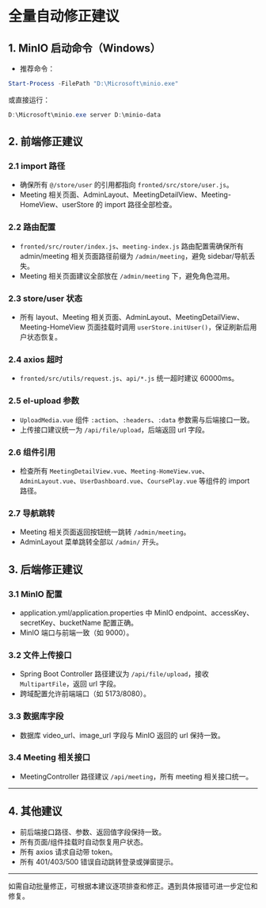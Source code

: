 # 全量自动修正建议

## 1. MinIO 启动命令（Windows）
- 推荐命令：
```powershell
Start-Process -FilePath "D:\Microsoft\minio.exe"
```
或直接运行：
```powershell
D:\Microsoft\minio.exe server D:\minio-data
```

## 2. 前端修正建议
### 2.1 import 路径
- 确保所有 `@/store/user` 的引用都指向 `fronted/src/store/user.js`。
- Meeting 相关页面、AdminLayout、MeetingDetailView、Meeting-HomeView、userStore 的 import 路径全部检查。

### 2.2 路由配置
- `fronted/src/router/index.js`、`meeting-index.js` 路由配置需确保所有 admin/meeting 相关页面路径前缀为 `/admin/meeting`，避免 sidebar/导航丢失。
- Meeting 相关页面建议全部放在 `/admin/meeting` 下，避免角色混用。

### 2.3 store/user 状态
- 所有 layout、Meeting 相关页面、AdminLayout、MeetingDetailView、Meeting-HomeView 页面挂载时调用 `userStore.initUser()`，保证刷新后用户状态恢复。

### 2.4 axios 超时
- `fronted/src/utils/request.js`、`api/*.js` 统一超时建议 60000ms。

### 2.5 el-upload 参数
- `UploadMedia.vue` 组件 `:action`、`:headers`、`:data` 参数需与后端接口一致。
- 上传接口建议统一为 `/api/file/upload`，后端返回 url 字段。

### 2.6 组件引用
- 检查所有 `MeetingDetailView.vue`、`Meeting-HomeView.vue`、`AdminLayout.vue`、`UserDashboard.vue`、`CoursePlay.vue` 等组件的 import 路径。

### 2.7 导航跳转
- Meeting 相关页面返回按钮统一跳转 `/admin/meeting`。
- AdminLayout 菜单跳转全部以 `/admin/` 开头。

## 3. 后端修正建议
### 3.1 MinIO 配置
- application.yml/application.properties 中 MinIO endpoint、accessKey、secretKey、bucketName 配置正确。
- MinIO 端口与前端一致（如 9000）。

### 3.2 文件上传接口
- Spring Boot Controller 路径建议为 `/api/file/upload`，接收 `MultipartFile`，返回 url 字段。
- 跨域配置允许前端端口（如 5173/8080）。

### 3.3 数据库字段
- 数据库 video_url、image_url 字段与 MinIO 返回的 url 保持一致。

### 3.4 Meeting 相关接口
- MeetingController 路径建议 `/api/meeting`，所有 meeting 相关接口统一。

---

## 4. 其他建议
- 前后端接口路径、参数、返回值字段保持一致。
- 所有页面/组件挂载时自动恢复用户状态。
- 所有 axios 请求自动带 token。
- 所有 401/403/500 错误自动跳转登录或弹窗提示。

---

如需自动批量修正，可根据本建议逐项排查和修正。遇到具体报错可进一步定位和修复。 